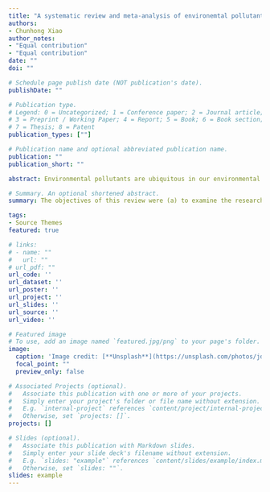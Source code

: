 ```yaml
---
title: "A systematic review and meta-analysis of environemtal pollutants"
authors:
- Chunhong Xiao
author_notes:
- "Equal contribution"
- "Equal contribution"
date: ""
doi: ""

# Schedule page publish date (NOT publication's date).
publishDate: ""

# Publication type.
# Legend: 0 = Uncategorized; 1 = Conference paper; 2 = Journal article;
# 3 = Preprint / Working Paper; 4 = Report; 5 = Book; 6 = Book section;
# 7 = Thesis; 8 = Patent
publication_types: [""]

# Publication name and optional abbreviated publication name.
publication: ""
publication_short: ""

abstract: Environmental pollutants are ubiquitous in our environmental media leading to adverse effects on both humans and the environment. Given the limited research costs and methodological heterogeneity, an evidence-based review, particularly a systematic review and meta-analysis, performs a crucial function in assessing the pollution status of pollutants in environmental media at national and global scales. By bibliometric analysis and network analysis, the characteristics of papers were examined and visualized in our review. A need to expand the scope of studies was observed. This review concluded the basic procedures involved in a systematic review and meta-analysis, namely literature searching, screening of articles, study quality analysis, data extraction and synthesis, and meta-analysis. A meta-analysis typically comprises subgroup analysis, publication bias, sensitivity analysis, fixed- and/or random-effects meta-analysis, measurement of heterogeneity, and meta-regression. According to the different categories of pollutants, including non-biological and biological pollutants, the application of meta-analysis for the presence of contaminants in environmental media was specifically explored. Then, the innovative application of meta-analysis was presented and concluded encompassing method evaluation, transfer and fate of pollutants, etc. Furthermore, the frequent misuses and problems in a systematic review and meta-analysis were summarized. Finally, some suggestions for future research were proposed.

# Summary. An optional shortened abstract.
summary: The objectives of this review were (a) to examine the research status of a systematic review and meta-analysis associated with the pollution status of pollutants in environmental media; (b) to summarize detailed and fundamental steps for a systematic review and meta-analysis (c) to analyze the problems emerging in existing studies and put forward some suggestions for future research.

tags:
- Source Themes
featured: true

# links:
# - name: ""
#   url: ""
# url_pdf: ""
url_code: ''
url_dataset: ''
url_poster: ''
url_project: ''
url_slides: ''
url_source: ''
url_video: ''

# Featured image
# To use, add an image named `featured.jpg/png` to your page's folder. 
image:
  caption: 'Image credit: [**Unsplash**](https://unsplash.com/photos/jdD8gXaTZsc)'
  focal_point: ""
  preview_only: false

# Associated Projects (optional).
#   Associate this publication with one or more of your projects.
#   Simply enter your project's folder or file name without extension.
#   E.g. `internal-project` references `content/project/internal-project/index.md`.
#   Otherwise, set `projects: []`.
projects: []

# Slides (optional).
#   Associate this publication with Markdown slides.
#   Simply enter your slide deck's filename without extension.
#   E.g. `slides: "example"` references `content/slides/example/index.md`.
#   Otherwise, set `slides: ""`.
slides: example
---
```




